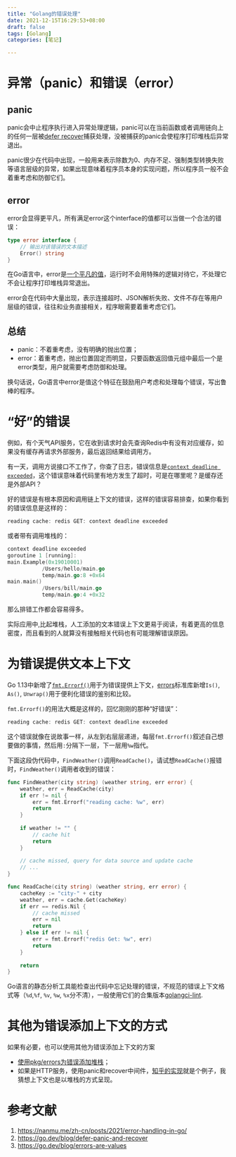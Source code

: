 ```yaml
---
title: "Golang的错误处理"
date: 2021-12-15T16:29:53+08:00
draft: false
tags: [Golang]
categories: [笔记]

---
```


# 异常（panic）和错误（error）

## panic

panic会中止程序执行进入异常处理逻辑，panic可以在当前函数或者调用链向上的任何一层被[defer recover](https://go.dev/blog/defer-panic-and-recover)捕获处理，没被捕获的panic会使程序打印堆栈后异常退出。

panic很少在代码中出现，一般用来表示除数为0、内存不足、强制类型转换失败等语言层级的异常，如果出现意味着程序员本身的实现问题，所以程序员一般不会着重考虑和防御它们。

## error

error会显得更平凡，所有满足error这个interface的值都可以当做一个合法的错误：

```go
type error interface {
    // 输出对该错误的文本描述
    Error() string
}
```

在Go语言中，error是[一个平凡的值](https://go.dev/blog/errors-are-values)，运行时不会用特殊的逻辑对待它，不处理它不会让程序打印堆栈异常退出。

error会在代码中大量出现，表示连接超时、JSON解析失败、文件不存在等用户层级的错误，往往和业务直接相关，程序眼需要着重考虑它们。

## 总结

- panic：不着重考虑，没有明确的抛出位置；
- error：着重考虑，抛出位置固定而明显，只要函数返回值元组中最后一个是error类型，用户就需要考虑防御和处理。

换句话说，Go语言中error是值这个特征在鼓励用户考虑和处理每个错误，写出鲁棒的程序。



# “好”的错误

例如，有个天气API服务，它在收到请求时会先查询Redis中有没有对应缓存，如果没有缓存再请求外部服务，最后返回结果给调用方。

有一天，调用方说接口不工作了，你查了日志，错误信息是[`context deadline exceeded`](https://pkg.go.dev/context#pkg-variables)，这个错误意味着代码里有地方发生了超时，可是在哪里呢？是缓存还是外部API？



好的错误是有根本原因和调用链上下文的错误，这样的错误容易排查，如果你看到的错误信息是这样的：

```go
reading cache: redis GET: context deadline exceeded
```

或者带有调用堆栈的：

```go
context deadline exceeded
goroutine 1 [running]:
main.Example(0x19010001)
           /Users/hello/main.go
           temp/main.go:8 +0x64
main.main()
           /Users/bill/main.go
           temp/main.go:4 +0x32
```

那么排错工作都会容易得多。

实际应用中,比起堆栈，人工添加的文本错误上下文更易于阅读，有着更高的信息密度，而且看到的人就算没有接触相关代码也有可能理解错误原因。



# 为错误提供文本上下文

Go 1.13中新增了[`fmt.Errorf()`](https://pkg.go.dev/fmt#Errorf)用于为错误提供上下文，[errors](https://pkg.go.dev/errors)标准库新增`Is()`, `As()`, `Unwrap()`用于便利化错误的鉴别和比较。

`fmt.Errorf()`的用法大概是这样的，回忆刚刚的那种“好错误”：

```go
reading cache: redis GET: context deadline exceeded
```

这个错误就像在说故事一样，从左到右层层递进，每层`fmt.Errorf()`叙述自己想要做的事情，然后用`:`分隔下一层，下一层用`%w`指代。

下面这段伪代码中，`FindWeather()`调用`ReadCache()`，请试想`ReadCache()`报错时，`FindWeather()`调用者收到的错误：

```go
func FindWeather(city string) (weather string, err error) {
	weather, err = ReadCache(city)
	if err != nil {
		err = fmt.Errorf("reading cache: %w", err)
		return
	}
	
	if weather != "" {
		// cache hit
		return 
	}
	
	// cache missed, query for data source and update cache
	// ...
}

func ReadCache(city string) (weather string, err error) {
	cacheKey := "city-" + city
	weather, err = cache.Get(cacheKey)
	if err == redis.Nil {
		// cache missed
		err = nil
		return 
	} else if err != nil {
		err = fmt.Errorf("redis Get: %w", err)
		return
	}
	
	return 
}

```

Go语言的静态分析工具能检查出代码中忘记处理的错误，不规范的错误上下文格式等（`%d`,`%f`, `%v`, `%w`, `%x`分不清），一般使用它们的合集版本[golangci-lint](https://github.com/golangci/golangci-lint).

# 其他为错误添加上下文的方式

如果有必要，也可以使用其他为错误添加上下文的方案

- [使用pkg/errors为错误添加堆栈](https://pkg.go.dev/github.com/pkg/errors#hdr-Retrieving_the_stack_trace_of_an_error_or_wrapper)；
- 如果是HTTP服务，使用panic和recover中间件，[知乎的实现](https://zhuanlan.zhihu.com/p/48039838)就是个例子，我猜想上下文也是以堆栈的方式呈现。

# 参考文献

1. https://nanmu.me/zh-cn/posts/2021/error-handling-in-go/
2. https://go.dev/blog/defer-panic-and-recover
3. https://go.dev/blog/errors-are-values
